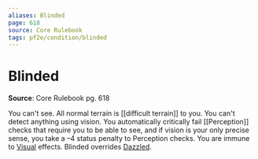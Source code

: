 ```yaml
---
aliases: Blinded
page: 618
source: Core Rulebook
tags: pf2e/condition/blinded
---
```


# Blinded

**Source**: Core Rulebook pg. 618

You can't see. All normal terrain is [[difficult terrain]] to you. You can't detect anything using vision. You automatically critically fail [[Perception]] checks that require you to be able to see, and if vision is your only precise sense, you take a –4 status penalty to Perception checks. You are immune to [Visual](../Traits/Visual.md) effects. Blinded overrides [Dazzled](Dazzled.md).
